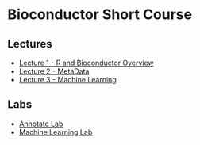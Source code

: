 Bioconductor Short Course
=========================

Lectures
--------

* [Lecture 1 - R and Bioconductor Overview](lectures/L1.pdf)
* [Lecture 2 - MetaData](lectures/MetaData.pdf)
* [Lecture 3 - Machine Learning](lectures/MachineLearning.pdf)

Labs
----

* [Annotate Lab](lab/LabAnnotate.pdf)
* [Machine Learning Lab](lab/MachineLearning.pdf)
